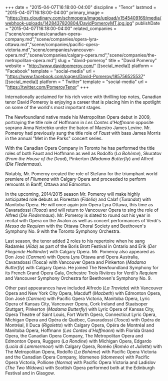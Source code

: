+++
date = "2015-04-07T16:18:00-04:00"
discipline = "Tenor"
lastmod = "2015-04-07T16:18:00-04:00"
primary_image = "https://res.cloudinary.com/schmopera/image/upload/v1545409169/media/webhook-uploads/1428437820804/DavidPomeroyMT.jpg.jpg"
publishDate = "2015-04-07T16:18:00-04:00"
related_companies = ["scene/companies/canadian-opera-company.md","scene/companies/opera-lyra-ottawa.md","scene/companies/pacific-opera-victoria.md","scene/companies/vancouver-opera.md","scene/companies/calgary-opera.md","scene/companies/the-metropolitan-opera.md"]
slug = "david-pomeroy"
title = "David Pomeroy"
website = "http://www.davidpomeroy.com/"
[[social_media]]
platform = "Facebook"
template = "social-media"
url = "https://www.facebook.com/pages/David-Pomeroy/185756525537"
[[social_media]]
platform = " Twitter"
template = "social-media"
url = "https://twitter.com/PomeroyTenor"
+++

<p>
	Internationally acclaimed for his rich voice with thrilling top notes, Canadian tenor David Pomeroy is enjoying a career that is placing him in the spotlight on some of the world's most important stages.
</p>
<p>
	The Newfoundland native made his Metropolitan Opera debut in 2009, portraying the title role of Hoffmann in <em>Les Contes d'Hoffmann</em> opposite soprano Anna Netrebko under the baton of Maestro James Levine. Mr. Pomeroy had previously sung the title role of <em>Faust</em> with bass James Morris in the annual "Met in the Parks" concert series.
</p>
<p>
	With the Canadian Opera Company in Toronto he has performed the title roles of both Faust and Hoffmann as well as Rodolfo (<em>La Bohème</em>), Skuratov (<em>From the House of the Dead</em>), Pinkerton (<em>Madama Butterfly</em>) and Alfred (<em>Die Fledermaus</em>).
</p>
<p>
	Notably, Mr. Pomeroy created the role of Stefano for the triumphant world premiere of <em>Filumena</em> with Calgary Opera and proceeded to perform remounts in Banff, Ottawa and Edmonton.
</p>
<p>
	In the upcoming, 2014/2015 season Mr. Pomeroy will make highly anticipated role debuts as Florestan (<em>Fidelio</em>) and Calaf (<em>Turandot</em>) with Manitoba Opera. He will once again join Opera Lyra Ottawa, this time as Cavaradossi (<em>Tosca</em>) and will return to Vancouver Opera to sing the role of Alfred (<em>Die Fledermaus</em>). Mr. Pomeroy is slated to round out his year in recital with Opera on the Avalon as well as concert performances of Verdi's <em>Messa da Requiem</em> with the Ottawa Choral Society and Beethoven's Symphony No. 9 with the Toronto Symphony Orchestra.
</p>
<p>
	Last season, the tenor added 2 roles to his repertoire when he sang Radamès (<em>Aïda</em>) as part of the Boris Brott Festival in Ontario and Erik (<em>Der Fliegende Holländer</em>) with Calgary Opera. Mr. Pomeroy also appeared as Don José (<em>Carmen</em>) with Opera Lyra Ottawa and Opera Australia, Cavaradossi (Tosca) with Vancouver Opera and Pinkerton (<em>Madama Butterfly</em>) with Calgary Opera. He joined The Newfoundland Symphony for its French Grand Opera Gala, Orchestre Trois Rivières for Verdi's <em>Requiem</em> and Vancouver Symphony Orchestra for Beethoven's Symphony No. 9.
</p>
<p>
	Other past appearances have included Alfredo (<em>La Traviata</em>) with Vancouver Opera and New York City Opera, Macduff (<em>Macbeth</em>) with Edmonton Opera, Don José (<em>Carmen</em>) with Pacific Opera Victoria, Manitoba Opera, Lyric Opera of Kansas City, Vancouver Opera, Cork Ireland and Staatsoper Stuttgart, Pinkerton (<em>Madama Butterfly</em>) with Lyric Opera of Kansas City, Opera Theatre of Saint Louis, Fort Worth Opera, Connecticut Lyric Opera, Michigan Opera and Opéra de Québec, Cavaradossi (<em>Tosca</em>) with Opéra de Montréal, Il Duca (<em>Rigoletto</em>) with Calgary Opera, Opéra de Montréal and Manitoba Opera, Hoffmann (<em>Les Contes d'Hoffmann</em>) with Florida Grand Opera, the Canadian Opera Company, The Metropolitan Opera and Edmonton Opera, Ruggero (<em>La Rondine</em>) with Michigan Opera, Edgardo (<em>Lucia di Lammermoor</em>) with Calgary Opera, Roméo (<em>Roméo et Juliette</em>) with The Metropolitan Opera, Rodolfo (<em>La Bohème</em>) with Pacific Opera Victoria and the Canadian Opera Company, Idomeneo (<em>Idomeneo</em>) with Pacific Opera Victoria, Pollione (<em>Norma</em>) with Pacific Opera Victoria and Ladislov (<em>The Two Widows</em>) with Scottish Opera performed both at the Edinburgh Festival and in Glasgow.
</p>
